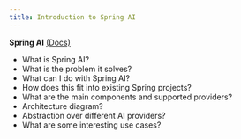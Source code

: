 ```yaml
---
title: Introduction to Spring AI
---
```


**Spring AI** [(Docs)](https://docs.spring.io/spring-ai/reference/)

* What is Spring AI?
* What is the problem it solves?
* What can I do with Spring AI?
* How does this fit into existing Spring projects?
* What are the main components and supported providers?
* Architecture diagram?
* Abstraction over different AI providers?
* What are some interesting use cases?



